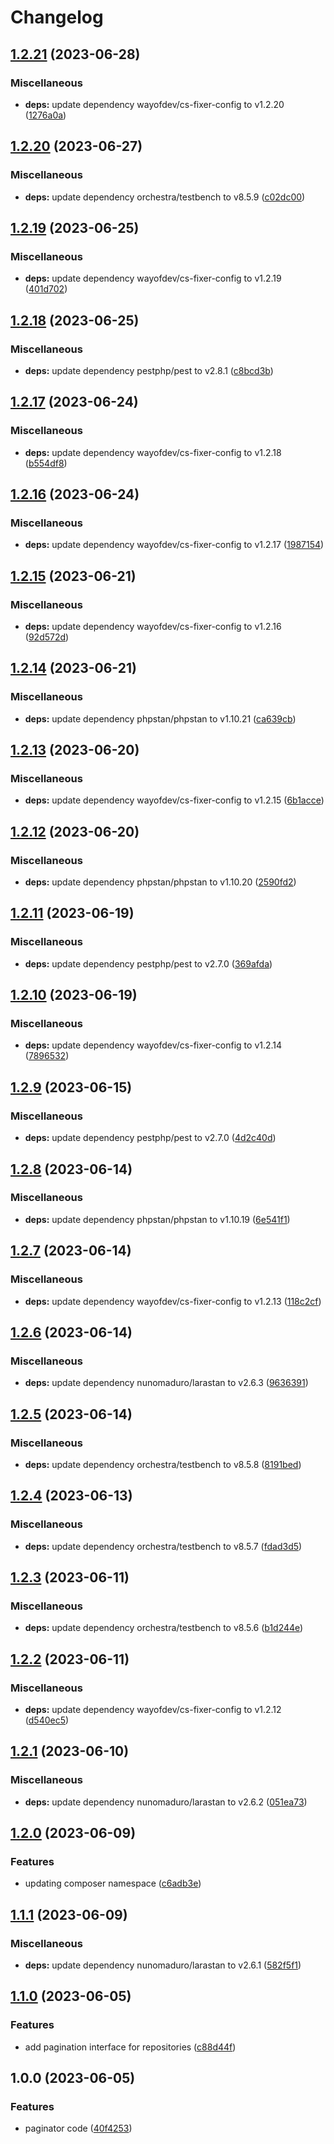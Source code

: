 # Changelog

## [1.2.21](https://github.com/wayofdev/laravel-paginator/compare/v1.2.20...v1.2.21) (2023-06-28)


### Miscellaneous

* **deps:** update dependency wayofdev/cs-fixer-config to v1.2.20 ([1276a0a](https://github.com/wayofdev/laravel-paginator/commit/1276a0a431e47ff09d1a898f5914b7b3aa90ecd7))

## [1.2.20](https://github.com/wayofdev/laravel-paginator/compare/v1.2.19...v1.2.20) (2023-06-27)


### Miscellaneous

* **deps:** update dependency orchestra/testbench to v8.5.9 ([c02dc00](https://github.com/wayofdev/laravel-paginator/commit/c02dc000006a8d5a1c0700ceebca4055a98fb3f5))

## [1.2.19](https://github.com/wayofdev/laravel-paginator/compare/v1.2.18...v1.2.19) (2023-06-25)


### Miscellaneous

* **deps:** update dependency wayofdev/cs-fixer-config to v1.2.19 ([401d702](https://github.com/wayofdev/laravel-paginator/commit/401d702bb2049188ca2e51c9bf4a75c43aea8f99))

## [1.2.18](https://github.com/wayofdev/laravel-paginator/compare/v1.2.17...v1.2.18) (2023-06-25)


### Miscellaneous

* **deps:** update dependency pestphp/pest to v2.8.1 ([c8bcd3b](https://github.com/wayofdev/laravel-paginator/commit/c8bcd3bc45d21a018b68f757e845360ae0a8625b))

## [1.2.17](https://github.com/wayofdev/laravel-paginator/compare/v1.2.16...v1.2.17) (2023-06-24)


### Miscellaneous

* **deps:** update dependency wayofdev/cs-fixer-config to v1.2.18 ([b554df8](https://github.com/wayofdev/laravel-paginator/commit/b554df8f51f0c020980c1d944c788b7f03f10eb3))

## [1.2.16](https://github.com/wayofdev/laravel-paginator/compare/v1.2.15...v1.2.16) (2023-06-24)


### Miscellaneous

* **deps:** update dependency wayofdev/cs-fixer-config to v1.2.17 ([1987154](https://github.com/wayofdev/laravel-paginator/commit/19871547088609c35e52662e226f805fd12fdeec))

## [1.2.15](https://github.com/wayofdev/laravel-paginator/compare/v1.2.14...v1.2.15) (2023-06-21)


### Miscellaneous

* **deps:** update dependency wayofdev/cs-fixer-config to v1.2.16 ([92d572d](https://github.com/wayofdev/laravel-paginator/commit/92d572d5e8acfd8fc77424fd45639f2985d4d159))

## [1.2.14](https://github.com/wayofdev/laravel-paginator/compare/v1.2.13...v1.2.14) (2023-06-21)


### Miscellaneous

* **deps:** update dependency phpstan/phpstan to v1.10.21 ([ca639cb](https://github.com/wayofdev/laravel-paginator/commit/ca639cb16a7a50788aaccd6425407737119f79a9))

## [1.2.13](https://github.com/wayofdev/laravel-paginator/compare/v1.2.12...v1.2.13) (2023-06-20)


### Miscellaneous

* **deps:** update dependency wayofdev/cs-fixer-config to v1.2.15 ([6b1acce](https://github.com/wayofdev/laravel-paginator/commit/6b1acce4d24b3eeafc464b1a074474d0ef229d46))

## [1.2.12](https://github.com/wayofdev/laravel-paginator/compare/v1.2.11...v1.2.12) (2023-06-20)


### Miscellaneous

* **deps:** update dependency phpstan/phpstan to v1.10.20 ([2590fd2](https://github.com/wayofdev/laravel-paginator/commit/2590fd2147431bfffd21523816ee0f1cca045c52))

## [1.2.11](https://github.com/wayofdev/laravel-paginator/compare/v1.2.10...v1.2.11) (2023-06-19)


### Miscellaneous

* **deps:** update dependency pestphp/pest to v2.7.0 ([369afda](https://github.com/wayofdev/laravel-paginator/commit/369afda7dd7d4f945e75f947c54697191f00c281))

## [1.2.10](https://github.com/wayofdev/laravel-paginator/compare/v1.2.9...v1.2.10) (2023-06-19)


### Miscellaneous

* **deps:** update dependency wayofdev/cs-fixer-config to v1.2.14 ([7896532](https://github.com/wayofdev/laravel-paginator/commit/7896532d3826ccaf4c264e52d7bb9a6f34a651aa))

## [1.2.9](https://github.com/wayofdev/laravel-paginator/compare/v1.2.8...v1.2.9) (2023-06-15)


### Miscellaneous

* **deps:** update dependency pestphp/pest to v2.7.0 ([4d2c40d](https://github.com/wayofdev/laravel-paginator/commit/4d2c40d8cbe5aea001735de93f07cf2b7c35f840))

## [1.2.8](https://github.com/wayofdev/laravel-paginator/compare/v1.2.7...v1.2.8) (2023-06-14)


### Miscellaneous

* **deps:** update dependency phpstan/phpstan to v1.10.19 ([6e541f1](https://github.com/wayofdev/laravel-paginator/commit/6e541f1c0b08d590c7dd2ed56ca22bb1e9fdafbc))

## [1.2.7](https://github.com/wayofdev/laravel-paginator/compare/v1.2.6...v1.2.7) (2023-06-14)


### Miscellaneous

* **deps:** update dependency wayofdev/cs-fixer-config to v1.2.13 ([118c2cf](https://github.com/wayofdev/laravel-paginator/commit/118c2cf6662215b303647ccdfc6f24d44a6d3018))

## [1.2.6](https://github.com/wayofdev/laravel-paginator/compare/v1.2.5...v1.2.6) (2023-06-14)


### Miscellaneous

* **deps:** update dependency nunomaduro/larastan to v2.6.3 ([9636391](https://github.com/wayofdev/laravel-paginator/commit/9636391c3610be92fc6cafe0908adbb34e80941a))

## [1.2.5](https://github.com/wayofdev/laravel-paginator/compare/v1.2.4...v1.2.5) (2023-06-14)


### Miscellaneous

* **deps:** update dependency orchestra/testbench to v8.5.8 ([8191bed](https://github.com/wayofdev/laravel-paginator/commit/8191bed0741d4f151652a06418f313997919278d))

## [1.2.4](https://github.com/wayofdev/laravel-paginator/compare/v1.2.3...v1.2.4) (2023-06-13)


### Miscellaneous

* **deps:** update dependency orchestra/testbench to v8.5.7 ([fdad3d5](https://github.com/wayofdev/laravel-paginator/commit/fdad3d5389208b9c5aa77d24119e63f2d11d20c7))

## [1.2.3](https://github.com/wayofdev/laravel-paginator/compare/v1.2.2...v1.2.3) (2023-06-11)


### Miscellaneous

* **deps:** update dependency orchestra/testbench to v8.5.6 ([b1d244e](https://github.com/wayofdev/laravel-paginator/commit/b1d244e6f955bb86a4e1e5fadfe29827fbea65cc))

## [1.2.2](https://github.com/wayofdev/laravel-paginator/compare/v1.2.1...v1.2.2) (2023-06-11)


### Miscellaneous

* **deps:** update dependency wayofdev/cs-fixer-config to v1.2.12 ([d540ec5](https://github.com/wayofdev/laravel-paginator/commit/d540ec5943b8c1f873f7fc1cb39e534189bcdbbb))

## [1.2.1](https://github.com/wayofdev/laravel-paginator/compare/v1.2.0...v1.2.1) (2023-06-10)


### Miscellaneous

* **deps:** update dependency nunomaduro/larastan to v2.6.2 ([051ea73](https://github.com/wayofdev/laravel-paginator/commit/051ea738acf56adc01df943e7d2a085973cc29ec))

## [1.2.0](https://github.com/wayofdev/laravel-paginator/compare/v1.1.1...v1.2.0) (2023-06-09)


### Features

* updating composer namespace ([c6adb3e](https://github.com/wayofdev/laravel-paginator/commit/c6adb3e73f4094bba1fc697f208b7a6741a7ace1))

## [1.1.1](https://github.com/wayofdev/laravel-paginator/compare/v1.1.0...v1.1.1) (2023-06-09)


### Miscellaneous

* **deps:** update dependency nunomaduro/larastan to v2.6.1 ([582f5f1](https://github.com/wayofdev/laravel-paginator/commit/582f5f126d9fabe3c03836aee914f18b943b0df7))

## [1.1.0](https://github.com/wayofdev/laravel-paginator/compare/v1.0.0...v1.1.0) (2023-06-05)


### Features

* add pagination interface for repositories ([c88d44f](https://github.com/wayofdev/laravel-paginator/commit/c88d44f97c75562fe99c0f10b8b521cc0510a515))

## 1.0.0 (2023-06-05)


### Features

* paginator code ([40f4253](https://github.com/wayofdev/laravel-paginator/commit/40f425318a8684f2a61c54df26888098de7a56fc))
